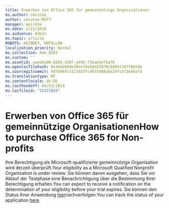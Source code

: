 ```yaml
---
title: Erwerben von Office 365 für gemeinnützige Organisationen
ms.author: cmcatee
author: cmcatee-MSFT
manager: mnirkhe
ms.date: 2/21/2018
ms.audience: Admin
ms.topic: article
ROBOTS: NOINDEX, NOFOLLOW
localization_priority: Normal
ms.collection: Adm_O365
ms.custom: ''
ms.assetid: aaeb8a90-8265-410f-a495-734ae5e75a76
ms.openlocfilehash: 6e4dab09de38ee74a58e83078c6d0917d7f862db
ms.sourcegitcommit: 9d78905c512192ffc4675468abd2efc5f2e4baf4
ms.translationtype: MT
ms.contentlocale: de-DE
ms.lasthandoff: 04/23/2019
ms.locfileid: "32417026"
---
```

# <a name="how-to-purchase-office-365-for-non-profits"></a><span data-ttu-id="967f7-102">Erwerben von Office 365 für gemeinnützige Organisationen</span><span class="sxs-lookup"><span data-stu-id="967f7-102">How to purchase Office 365 for Non-profits</span></span>

<span data-ttu-id="967f7-103">Ihre Berechtigung als Microsoft-qualifizierte gemeinnützige Organisation wird derzeit überprüft.</span><span class="sxs-lookup"><span data-stu-id="967f7-103">Your eligibility as a Microsoft Qualified Nonprofit Organization is under review.</span></span> <span data-ttu-id="967f7-104">Sie können davon ausgehen, dass Sie vor Ablauf der Testphase eine Benachrichtigung über die Bestimmung Ihrer Berechtigung erhalten.</span><span class="sxs-lookup"><span data-stu-id="967f7-104">You can expect to receive a notification on the determination of your eligibility before your trial expires.</span></span> <span data-ttu-id="967f7-105">Sie können den Status Ihrer Anwendung [hier](http://eligibilityweb.azurewebsites.net/)nachverfolgen.</span><span class="sxs-lookup"><span data-stu-id="967f7-105">You can track the status of your application [here](http://eligibilityweb.azurewebsites.net/).</span></span>
  


